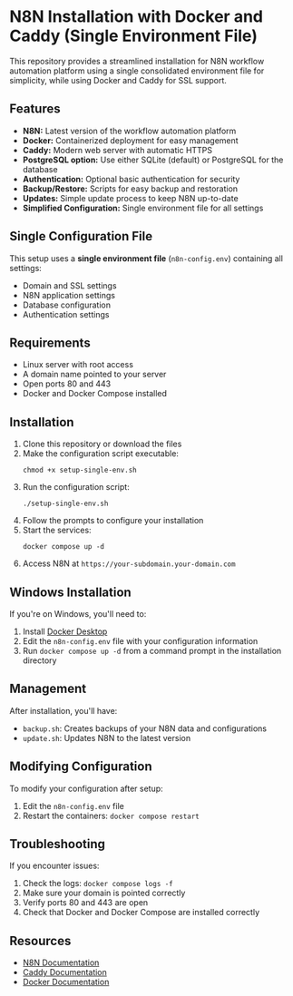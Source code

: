 # N8N Installation with Docker and Caddy (Single Environment File)

This repository provides a streamlined installation for N8N workflow automation platform using a single consolidated environment file for simplicity, while using Docker and Caddy for SSL support.

## Features

- **N8N:** Latest version of the workflow automation platform
- **Docker:** Containerized deployment for easy management
- **Caddy:** Modern web server with automatic HTTPS
- **PostgreSQL option:** Use either SQLite (default) or PostgreSQL for the database
- **Authentication:** Optional basic authentication for security
- **Backup/Restore:** Scripts for easy backup and restoration
- **Updates:** Simple update process to keep N8N up-to-date
- **Simplified Configuration:** Single environment file for all settings

## Single Configuration File

This setup uses a **single environment file** (`n8n-config.env`) containing all settings:

- Domain and SSL settings
- N8N application settings
- Database configuration 
- Authentication settings

## Requirements

- Linux server with root access
- A domain name pointed to your server
- Open ports 80 and 443
- Docker and Docker Compose installed

## Installation

1. Clone this repository or download the files
2. Make the configuration script executable:
   ```
   chmod +x setup-single-env.sh
   ```
3. Run the configuration script:
   ```
   ./setup-single-env.sh
   ```
4. Follow the prompts to configure your installation
5. Start the services:
   ```
   docker compose up -d
   ```
6. Access N8N at `https://your-subdomain.your-domain.com`

## Windows Installation

If you're on Windows, you'll need to:

1. Install [Docker Desktop](https://www.docker.com/products/docker-desktop/)
2. Edit the `n8n-config.env` file with your configuration information
3. Run `docker compose up -d` from a command prompt in the installation directory

## Management

After installation, you'll have:

- `backup.sh`: Creates backups of your N8N data and configurations
- `update.sh`: Updates N8N to the latest version

## Modifying Configuration

To modify your configuration after setup:
1. Edit the `n8n-config.env` file
2. Restart the containers: `docker compose restart`

## Troubleshooting

If you encounter issues:

1. Check the logs: `docker compose logs -f`
2. Make sure your domain is pointed correctly
3. Verify ports 80 and 443 are open
4. Check that Docker and Docker Compose are installed correctly

## Resources

- [N8N Documentation](https://docs.n8n.io/)
- [Caddy Documentation](https://caddyserver.com/docs/)
- [Docker Documentation](https://docs.docker.com/) 